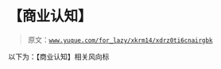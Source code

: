 # 【商业认知】

> 原文：[`www.yuque.com/for_lazy/xkrm14/xdrz0ti6cnairgbk`](https://www.yuque.com/for_lazy/xkrm14/xdrz0ti6cnairgbk)

以下为：【商业认知】相关风向标 

